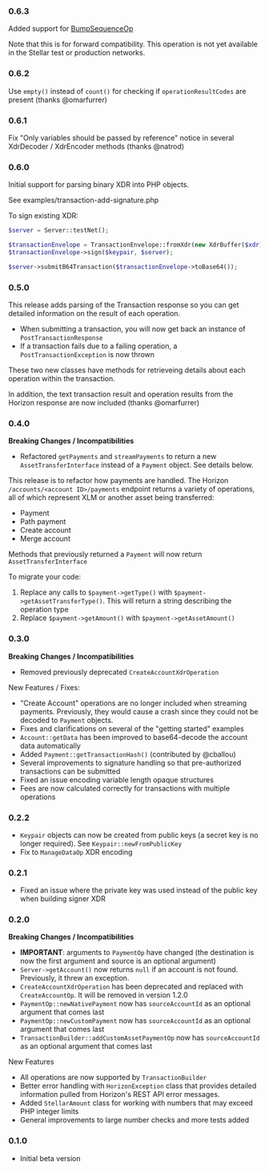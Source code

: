 ### 0.6.3

Added support for [BumpSequenceOp](https://github.com/stellar/stellar-protocol/issues/53)

Note that this is for forward compatibility. This operation is not yet available in the Stellar test or production networks.

### 0.6.2

Use `empty()` instead of `count()` for checking if `operationResultCodes` are present (thanks @omarfurrer)

### 0.6.1

Fix "Only variables should be passed by reference" notice in several XdrDecoder / XdrEncoder methods (thanks @natrod)

### 0.6.0

Initial support for parsing binary XDR into PHP objects.

See examples/transaction-add-signature.php

To sign existing XDR:

```php
$server = Server::testNet();

$transactionEnvelope = TransactionEnvelope::fromXdr(new XdrBuffer($xdr));
$transactionEnvelope->sign($keypair, $server);

$server->submitB64Transaction($transactionEnvelope->toBase64());
```

### 0.5.0

This release adds parsing of the Transaction response so you can get detailed information
on the result of each operation.

 * When submitting a transaction, you will now get back an instance of `PostTransactionResponse`
 * If a transaction fails due to a failing operation, a `PostTransactionException` is now thrown
 
These two new classes have methods for retrieveing details about each operation within the transaction.

In addition, the text transaction result and operation results from the Horizon response are now included (thanks @omarfurrer)  

### 0.4.0

**Breaking Changes / Incompatibilities**
 * Refactored `getPayments` and `streamPayments` to return a new `AssetTransferInterface` instead of a `Payment` object. See details below.

This release is to refactor how payments are handled. The Horizon `/accounts/<account ID>/payments` endpoint
returns a variety of operations, all of which represent XLM or another asset being transferred:

 * Payment
 * Path payment
 * Create account
 * Merge account
 
Methods that previously returned a `Payment` will now return `AssetTransferInterface`

To migrate your code:

1. Replace any calls to `$payment->getType()` with `$payment->getAssetTransferType()`. This will return a string describing the operation type
2. Replace `$payment->getAmount()` with `$payment->getAssetAmount()`

### 0.3.0

**Breaking Changes / Incompatibilities**
 * Removed previously deprecated `CreateAccountXdrOperation`

New Features / Fixes:
 * "Create Account" operations are no longer included when streaming payments.
 Previously, they would cause a crash since they could not be decoded to `Payment`
 objects.
 * Fixes and clarifications on several of the "getting started" examples
 * `Account::getData` has been improved to base64-decode the account data automatically
 * Added `Payment::getTransactionHash()` (contributed by @cballou)
 * Several improvements to signature handling so that pre-authorized transactions can be submitted
 * Fixed an issue encoding variable length opaque structures
 * Fees are now calculated correctly for transactions with multiple operations

### 0.2.2

 * `Keypair` objects can now be created from public keys (a secret key is no longer required). See `Keypair::newFromPublicKey`
 * Fix to `ManageDataOp` XDR encoding
 
### 0.2.1

 * Fixed an issue where the private key was used instead of the public key when building signer XDR

### 0.2.0

**Breaking Changes / Incompatibilities**
 * **IMPORTANT**: arguments to `PaymentOp` have changed (the destination is now the first argument and source is an optional argument) 
 * `Server->getAccount()` now returns `null` if an account is not found. Previously,
 it threw an exception.
 * `CreateAccountXdrOperation` has been deprecated and replaced with `CreateAccountOp`.
 It will be removed in version 1.2.0
 * `PaymentOp::newNativePayment` now has `sourceAccountId` as an optional argument that comes last
 * `PaymentOp::newCustomPayment` now has `sourceAccountId` as an optional argument that comes last
 * `TransactionBuilder::addCustomAssetPaymentOp` now has `sourceAccountId` as an optional argument that comes last
 
New Features
 * All operations are now supported by `TransactionBuilder`
 * Better error handling with `HorizonException` class that provides detailed
 information pulled from Horizon's REST API error messages.
 * Added `StellarAmount` class for working with numbers that may exceed PHP integer limits
 * General improvements to large number checks and more tests added 

### 0.1.0
 * Initial beta version